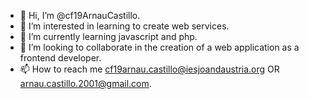 - 👋 Hi, I’m @cf19ArnauCastillo.
- 👀 I’m interested in learning to create web services.
- 🌱 I’m currently learning javascript and php.
- 💞️ I’m looking to collaborate in the creation of a web application as a frontend developer.
- 📫 How to reach me cf19arnau.castillo@iesjoandaustria.org OR arnau.castillo.2001@gmail.com.

<!---
cf19ArnauCastillo/cf19ArnauCastillo is a ✨ special ✨ repository because its `README.md` (this file) appears on your GitHub profile.
You can click the Preview link to take a look at your changes.
--->
